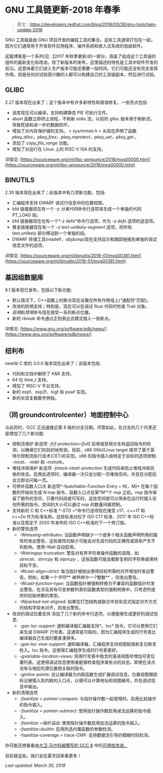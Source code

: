 # GNU 工具链更新-2018 年春季

> 原文：<https://developers.redhat.com/blog/2018/03/26/gnu-toolchain-update-2018>

GNU 工具链是由 GNU 项目开发的编程工具的集合。这些工具通常打包在一起，因为它们通常用于开发软件应用程序、操作系统和嵌入式系统的低级软件。

这篇博客是一个系列(见:【2017 年秋季更新)的一部分，涵盖了组成这个工具链的组件的最新变化和改进。除了新版本的发布，这里描述的特性是工具中软件开发的前沿。这意味着它们进入生产版本可能还需要一段时间，它们可能还没有完全发挥作用。但是任何对试验感兴趣的人都可以构建自己的工具链副本，然后进行试验。

## GLIBC

2.27 版本现在出来了；这个版本中有许多新特性和错误修复。一些亮点包括:

*   该库现在可以编译，支持构建静态 PIE 可执行文件。
*   abort 函数立即终止进程，不刷新 stdio 流。以前的 glibc 版本用于刷新流，导致死锁和进一步的数据损坏。
*   增加了对内存保护键的支持。 *< sys/mman.h >* 头现在声明了函数 *pkey_alloc，pkey_free，pkey_mprotect，pkey_set，pkey_get* 。
*   添加了 *copy_file_range* 功能。
*   增加了对运行在 Linux 上的 RISC-V ISA 的支持。

详情见:
[https://sourceware.org/ml/libc-announce/2018/msg00000.html](https://sourceware.org/ml/libc-announce/2018/msg00000.html)

## BINUTILS

2.30 版本现在出来了；此版本中有几项新功能，包括:

*   汇编程序支持 DWARF 调试行信息中的位置视图。
*   bfd 链接器现在有一个 *-z 分离代码*命令行选项来生成一个单独的代码 PT_LOAD 段。
*   bfd 链接器现在也有一个*-z defs*命令行选项，作为 *-z defs* 选项的逆选项。
*   黄金链接器现在有一个 *-z text-unlikely-segment* 选项，将所有. text.unlikely 部分移动到一个单独的段。
*   DWARF 转储工具(readelf，objdump)现在支持显示和跟踪链接到单独的调试信息文件的选项。

详情见:
[https://sourceware.org/ml/binutils/2018-01/msg00381.html](https://sourceware.org/ml/binutils/2018-01/msg00381.html)

## 基因组数据库

8.1 版本现已发布，包括以下新功能:

*   默认情况下，C++函数上的断点现在设置在所有作用域上(“通配符”匹配)。
*   改进的防锈支持；特别是，现在可以在调试 Rust 代码时检查 Trait 对象。
*   *启用*和*禁用*命令现在接受一系列断点位置。
*   新的 *rbreak* 命令通过正则表达式模式插入一些断点。

详情见:
[https://www.gnu.org/software/gdb/news/](https://www.gnu.org/software/gdb/news/)

## 纽利布

newlib C 库的 3.0.0 版本现在出来了；该版本包括:

*   代码和文档中删除了 K&R 支持。
*   64 位 time_t 支持。
*   增加了 RISC-V 平台支持。
*   新的 expf、exp2f、logf 和 powf 实现。
*   新的长双复数数学例程。

## （同 groundcontrolcenter）地面控制中心

与此同时，GCC 正迅速接近第 8 版的分支日期。尽管如此，在过去的几个月里还是增加了几个新功能:

*   控制流保护
    新选项 *-fcf-protection=[full]* 启用或禁用分支和返回指令的检测，以确保它们的目的地有效。目前，x86 GNU/Linux target 提供了基于英特尔控制流执行技术(CET)的实现。x86 的指令插入由特定于目标的选项控制:
    *-mcet、-mibt* 和 *-mshstk。*
*   堆栈冲突保护
    新选项 *-fstack-clash-protection* 生成代码来防止堆栈冲突风格的攻击。启用此选项时，编译器一次只会分配一页堆栈空间，并且在分配后会立即访问每一页。
*   可修补函数入口点
    新选项*-fpatchable-Function-Entry = N[，M]* 在每个函数的开始处生成 *N* nop 指令，函数入口点在第*M’*个 nop 之前。nop 指令保留了额外的空间，只要代码段是可写的，这些空间就可以用来在运行时插入任何所需的指令。空间的大小可以通过 nop 的数量间接控制。
*   支持新的 C 和 C++标准
    *-STD =*命令行选项现在接受 *c17、c++17* 和 *c++2a* 作为标准名称。这些标准对应于 ISO C17 标准、2017 年 ISO C++标准以及暂定于 2020 年发布的 ISO C++标准的下一个修订版。
*   新的警告选项
    *   *-Wmissing-attributes:*
        当函数声明缺少一个或多个相关函数声明所用的属性时发出警告，这些属性的缺少可能会对生成代码的正确性或效率产生不利影响。使用-Wall 自动启用。
    *   -Wstringop-truncation:
        警告对有界字符串操作函数的调用，如 *strncat、strncpy* 和 *stpncpy* ，这些函数可能会截断复制的字符串或保持目标不变。
    *   *-Wcast-align=strict:*
        每当指针被抛出使得目标所需的对齐增加时发出警告。例如，如果一个*字符** 被转换为一个*整数** ，则发出警告。
    *   *-Wcast-function-type:*
        当函数指针被强制转换为不兼容的函数指针时发出警告。在涉及具有可变参数列表的函数类型的强制转换中，只考虑所提供的初始参数的类型。
    *   *-Wpacked-not-aligned:*
        如果在打包结构或联合中具有显式指定对齐方式的结构字段未对齐，则发出警告。
*   改进的调试位置支持
    添加了几个新的命令行选项，以便能够生成更好的调试信息:
    *   *-gas-loc-support:*
        通知编译器汇编器支持*。loc* 指令，它可以使用它们来生成 DWARF 行号表。这通常是可取的，因为汇编程序生成的行号表比编译器自己生成的要紧凑得多。
    *   *-gas-loc view-support:*
        通知编译器，汇编程序支持视图赋值和复位断言检入。loc 指令。这使得汇编程序生成的行号表更好。
    *   *-gvariable-location-views:*
        将用行号表中隐含的渐进视图号增加可变位置列表。这使得调试信息使用者能够检查程序某些点的状态，即使在该点没有与相应的源位置相关联的指令。
    *   *-ginline-points:*
        会让编译器为内联函数生成扩展调试信息。位置视图跟踪标记被插入到内联的入口点，以便可以计算地址和视图编号，并在调试信息中输出。
*   新的清理选项
    *   *-fsanitize = pointer-compare:*
        与指针操作数一起使用时，启用比较操作的指令插入。
    *   *-fsanitize = pointer-subtract:*
        使用指针操作数启用减法运算的指令插入。
    *   -*fsanitize =指针溢出:*
        使用指针操作数启用加法运算的指令插入。
    *   *-fsanitize=builtin:*
        启用所选内置函数的参数检测。
    *   -fsanitize-coverage = trace-CMP:
        支持数据流引导的模糊代码检测。

你可能还想看看由[大卫·马尔科姆撰写的 GCC 8](https://developers.redhat.com/blog/author/rhdmalcolm/) 中的[可用性改进。](https://developers.redhat.com/blog/2018/03/15/gcc-8-usability-improvements/)

目前就这些。我们会在夏天回来看更多！

*Last updated: March 30, 2018*